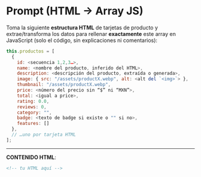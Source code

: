 # Prompt (HTML → Array JS)

Toma la siguiente **estructura HTML** de tarjetas de producto y extrae/transforma los datos para rellenar **exactamente** este array en JavaScript (solo el código, sin explicaciones ni comentarios):

```js
this.productos = [
  {
    id: <secuencia 1,2,3…>,
    name: <nombre del producto, inferido del HTML>,
    description: <descripción del producto, extraída o generada>,
    image: { src: "/assets/productX.webp", alt: <alt del `<img>`> },
    thumbnail: "/assets/productX.webp",
    price: <número del precio sin “$” ni “MXN”>,
    total: <igual a price>,
    rating: 0.0,
    reviews: 0,
    category: "",
    badge: <texto de badge si existe o "" si no>,
    features: []
  },
  // …uno por tarjeta HTML
];
```

---

**CONTENIDO HTML**:

```html
<!-- tu HTML aquí -->
```
